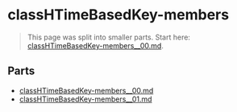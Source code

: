 # classHTimeBasedKey-members

> This page was split into smaller parts. Start here: [classHTimeBasedKey-members__00.md](classHTimeBasedKey-members__00.md).

## Parts

- [classHTimeBasedKey-members__00.md](classHTimeBasedKey-members__00.md)
- [classHTimeBasedKey-members__01.md](classHTimeBasedKey-members__01.md)
